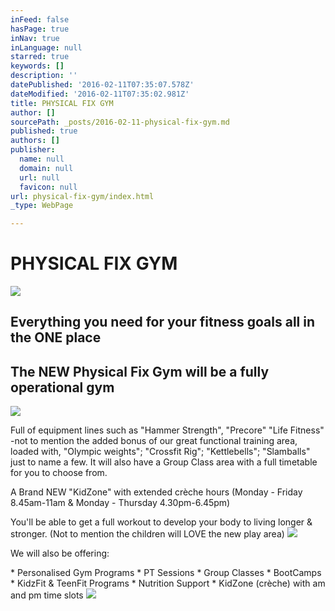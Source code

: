 ```yaml
---
inFeed: false
hasPage: true
inNav: true
inLanguage: null
starred: true
keywords: []
description: ''
datePublished: '2016-02-11T07:35:07.578Z'
dateModified: '2016-02-11T07:35:02.981Z'
title: PHYSICAL FIX GYM
author: []
sourcePath: _posts/2016-02-11-physical-fix-gym.md
published: true
authors: []
publisher:
  name: null
  domain: null
  url: null
  favicon: null
url: physical-fix-gym/index.html
_type: WebPage

---
```

# PHYSICAL FIX GYM
![](https://s3-us-west-2.amazonaws.com/the-grid-img/p/46929065bee6b70f2391983bdaa6517ec683b5d1.png)

## Everything you need for your fitness goals all in the ONE place 

## The NEW Physical Fix Gym will be a fully operational gym
![](https://s3-us-west-2.amazonaws.com/the-grid-img/p/ccc6c7e968c4b1041f693702c2776895f91ddb41.jpg)

Full of equipment lines such as "Hammer Strength", "Precore" "Life Fitness" -not to mention the added bonus of our great functional training area, loaded with, "Olympic weights"; "Crossfit Rig"; "Kettlebells"; "Slamballs" just to name a few. 
It will also have a Group Class area with a full timetable for you to choose from.

A Brand NEW "KidZone" with extended crèche hours
(Monday - Friday 8.45am-11am & Monday - Thursday 4.30pm-6.45pm) 

You'll be able to get a full workout to develop your body to living longer & stronger.
(Not to mention the children will LOVE the new play area) ![](https://s3-us-west-2.amazonaws.com/the-grid-img/p/d24643022ea40d93d1b958ea56a5f018b16a5ac5.jpg)

We will also be offering:

\* Personalised Gym Programs
\* PT Sessions
\* Group Classes
\* BootCamps
\* KidzFit & TeenFit Programs 
\* Nutrition Support 
\* KidZone (crèche) with am and pm time slots 
![](https://s3-us-west-2.amazonaws.com/the-grid-img/p/0a9283c1920f5558039148ca3af154152401fac5.jpg)